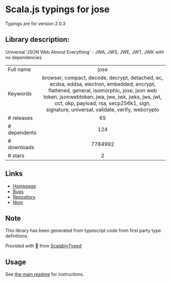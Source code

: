 
# Scala.js typings for jose

Typings are for version 2.0.3

## Library description:
Universal 'JSON Web Almost Everything' - JWA, JWS, JWE, JWT, JWK with no dependencies

|                    |                 |
| ------------------ | :-------------: |
| Full name          | jose |
| Keywords           | browser, compact, decode, decrypt, detached, ec, ecdsa, eddsa, electron, embedded, encrypt, flattened, general, isomorphic, jose, json web token, jsonwebtoken, jwa, jwe, jwk, jwks, jws, jwt, oct, okp, payload, rsa, secp256k1, sign, signature, universal, validate, verify, webcrypto |
| # releases         | 65 |
| # dependents       | 124 |
| # downloads        | 7784992 |
| # stars            | 2 |

## Links
- [Homepage](https://github.com/panva/jose)
- [Bugs](https://github.com/panva/jose/issues)
- [Repository](https://github.com/panva/jose)
- [Npm](https://www.npmjs.com/package/jose)
    


## Note
This library has been generated from typescript code from first party type definitions.

Provided with :purple_heart: from [ScalablyTyped](https://github.com/oyvindberg/ScalablyTyped)

## Usage
See [the main readme](../../readme.md) for instructions.


